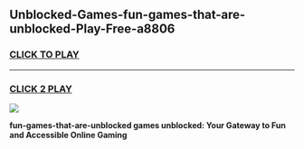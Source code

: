 
## Unblocked-Games-fun-games-that-are-unblocked-Play-Free-a8806
<h3>
<a href="https://premium76.site?title=fun-games-that-are-unblocked&ref=22A">CLICK TO PLAY</a></h3>
<hr>

<h3>
<a href="https://premium76.site?title=fun-games-that-are-unblocked&ref=22A">CLICK 2 PLAY</a>
  
</h3>

<a href="https://premium76.site?title=fun-games-that-are-unblocked&ref=22A"><img src="https://clearcache.store/games.png"></a>


**fun-games-that-are-unblocked games unblocked: Your Gateway to Fun and Accessible Online Gaming**
